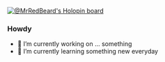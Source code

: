 [![@MrRedBeard's Holopin board](https://holopin.io/api/user/board?user=mrredbeard)](https://holopin.io/@mrredbeard)

### Howdy

- 🔭 I’m currently working on ... something
- 🌱 I’m currently learning something new everyday

<!--

Here are some ideas to get you started:
- 👯 I’m looking to collaborate on crossplatform multi use solutions
- 🤔 I’m looking for help with ... take a look and see what appeals 
- 💬 Ask me about ...
- 📫 How to reach me: ...
- ⚡ Fun fact: ...
-->
